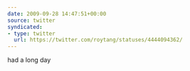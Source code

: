 ```yaml
---
date: 2009-09-28 14:47:51+00:00
source: twitter
syndicated:
- type: twitter
  url: https://twitter.com/roytang/statuses/4444094362/
---
```


had a long day